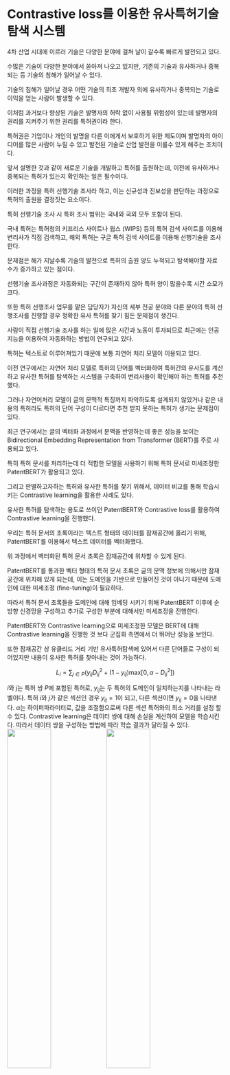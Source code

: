 # Contrastive loss를 이용한 유사특허기술 탐색 시스템

4차 산업 시대에 이르러 기술은 다양한 분야에 걸쳐 날이 갈수록 빠르게 발전되고 있다.

수많은 기술이 다양한 분야에서 쏟아져 나오고 있지만, 기존의 기술과 유사하거나 중복되는 등 기술의 침해가 일어날 수 있다.

기술의 침해가 일어날 경우 어떤 기술의 최초 개발자 외에 유사하거나 중복되는 기술로 이익을 얻는 사람이 발생할 수 있다.

이처럼 과거보다 향상된 기술은 발명자의 허락 없이 사용될 위험성이 있는데 발명자의 권리를 지켜주기 위한 권리를 특허권이라 한다. 

특허권은 기업이나 개인의 발명을 다른 이에게서 보호하기 위한 제도이며 발명자의 아이디어를 많은 사람이 누릴 수 있고 발전된 기술로 산업 발전을 이룰수 있게 해주는 조치이다.

앞서 설명한 것과 같이 새로운 기술을 개발하고 특허를 출원하는데, 이전에 유사하거나 중복되는 특허가 있는지 확인하는 일은 필수이다.

이러한 과정을 특허 선행기술 조사라 하고, 이는 신규성과 진보성을 판단하는 과정으로 특허의 출원을 결정짓는 요소이다. 

특허 선행기술 조사 시 특허 조사 범위는 국내와 국외 모두 포함이 된다. 

국내 특허는 특허청의 키프리스 사이트나 윕스 (WIPS) 등의 특허 검색 사이트를 이용해 변리사가 직접 검색하고, 해외 특허는 구글 특허 검색 사이트를 이용해 선행기술을 조사한다. 

문제점은 해가 지날수록 기술의 발전으로 특허의 출원 양도 누적되고 탐색해야할 자료 수가 증가하고 있는 점이다. 

선행기술 조사과정은 자동화되는 구간이 존재하지 않아 특허 양이 많을수록 시간 소모가 크다. 

또한 특허 선행조사 업무를 맡은 담당자가 자신의 세부 전공 분야와 다른 분야의 특허 선행조사를 진행할 경우 정확한 유사 특허를 찾기 힘든 문제점이 생긴다. 

사람이 직접 선행기술 조사를 하는 일에 많은 시간과 노동이 투자되므로 최근에는 인공지능을 이용하여 자동화하는 방법이 연구되고 있다. 

특허는 텍스트로 이루어져있기 때문에 보통 자연어 처리 모델이 이용되고 있다. 

이전 연구에서는 자연어 처리 모델로 특허의 단어를 벡터화하여 특허간의 유사도를 계산하고 유사한 특허를 탐색하는 시스템을 구축하여 변리사들이 확인해야 하는 특허를 추천했다. 

그러나 자연어처리 모델이 글의 문맥적 특징까지 파악하도록 설계되지 않았거나 같은 내용의 특허라도 특허의 단어 구성이 다르다면 추천 받지 못하는 특허가 생기는 문제점이 있다.

최근 연구에서는 글의 벡터화 과정에서 문맥을 반영하는데 좋은 성능을 보이는 Bidirectional Embedding Representation from Transformer (BERT)를 주로 사용되고 있다. 

특히 특허 문서를 처리하는데 더 적합한 모델을 사용하기 위해 특허 문서로 미세조정한 PatentBERT가 활용되고 있다. 

그리고 판별하고자하는 특허와 유사한 특허를 찾기 위해서, 데이터 비교를 통해 학습시키는 Contrastive learning을 활용한 사례도 있다. 

유사한 특허를 탐색하는 용도로 쓰이던 PatentBERT와 Contrastive loss를 활용하여 Contrastive learning을 진행했다.  

우리는 특허 문서의 초록이라는 텍스트 형태의 데이터를 잠재공간에 올리기 위해, PatentBERT를 이용해서 텍스트 데이터를 벡터화했다.  

위 과정에서 벡터화된 특허 문서 초록은 잠재공간에 위차할 수 있게 된다.

PatentBERT를 통과한 벡터 형태의 특허 문서 초록은 글의 문맥 정보에 의해서만 잠재공간에 위치해 있게 되는데, 이는 도메인을 기반으로 만들어진 것이 아니기 때문에 도메인에 대한 미세조정 (fine-tuning)이 필요하다. 

따라서 특허 문서 초록들을 도메인에 대해 임베딩 시키기 위해 PatentBERT 이후에 순방향 신경망을 구성하고 추가로 구성한 부분에 대해서만 미세조정을 진행한다. 

PatentBERT와 Contrastive learning으로 미세조정한 모델은 BERT에 대해 Contrastive learning을 진행한 것 보다 군집화 측면에서 더 뛰어난 성능을 보인다. 

또한 잠재공간 상 유클리드 거리 기반 유사특허탐색에 있어서 다른 단어들로 구성이 되어있지만 내용이 유사한 특허를 찾아내는 것이 가능하다.

$$L_{i} = \sum_{j \in P}(y_{ij}D_{ij}^{2}+(1-y_{ij})\text{max}[0,\alpha-D_{ij}^{2}])$$

$i$와 $j$는 특허 쌍 $P$에 포함된 특허로, $y_{ij}$는 두 특허의 도메인이 일치하는지를 나타내는 라벨이다. 
특허 $i$와 $j$가 같은 섹션인 경우 $y_{ij}=1$이 되고, 다른 섹션이면 $y_{ij}=0$을 나타낸다. 
$\alpha$는 하이퍼파라미터로, 값을 조절함으로써 다른 섹션 특허와의 최소 거리를 설정 할 수 있다. 
Contrastive learning은 데이터 쌍에 대해 손실을 계산하여 모델을 학습시킨다. 
따라서 데이터 쌍을 구성하는 방법에 따라 학습 결과가 달라질 수 있다.
<img src='https://user-images.githubusercontent.com/56191064/214011050-2b3a7fe1-7a0b-4c89-85a0-2a9425d8864c.png' width="45%" height="45%">
<img src='https://user-images.githubusercontent.com/56191064/214011222-f4867d6b-d149-4b5d-974a-631dbc01d715.png' width="45%" height="45%">
